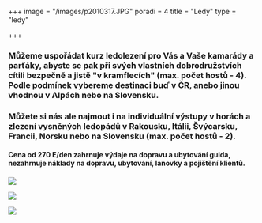 +++
image = "/images/p2010317.JPG"
poradi = 4
title = "Ledy"
type = "ledy"

+++
### **Můžeme uspořádat kurz ledolezení pro Vás a Vaše kamarády a parťáky, abyste se pak při svých vlastních dobrodružstvích cítili bezpečně a jistě "v kramflecích" (max. počet hostů - 4). Podle podmínek vybereme destinaci buď v ČR, anebo jinou vhodnou v Alpách nebo na Slovensku.**

### **Můžete si nás ale najmout i na individuální výstupy v horách a zlezení vysněných ledopádů v Rakousku, Itálii, Švýcarsku, Francii, Norsku nebo na Slovensku (max. počet hostů - 2).**

#### **Cena od 270 E/den zahrnuje výdaje na dopravu a ubytování guida, nezahrnuje náklady na dopravu, ubytování, lanovky a pojištění klientů.**

#### 

#### 

![](/images/p2020348.JPG)

![](/images/dscn0938.jpg)

![](/images/dscf2115.jpg)